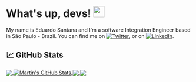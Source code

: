 # What's up, devs! <img src="https://raw.githubusercontent.com/MartinHeinz/MartinHeinz/master/wave.gif" width="30px">

My name is Eduardo Santana and I'm a software Integration Engineer based in São Paulo - Brazil. You can find me on [![Twitter][1.2]][1],  or on [![LinkedIn][3.2]][3].

## &#x1f4c8; GitHub Stats

<a href="https://github.com/eduardo3g/eduardo3g">
  <img align="center" src="https://github-readme-stats.vercel.app/api/top-langs/?username=eduardo3g&hide=java,html&title_color=ffffff&text_color=c9cacc&icon_color=2bbc8a&bg_color=1d1f21" />
</a>
<a href="https://github.com/eduardo3g/eduardo3g">
  <img align="center" src="https://github-readme-stats.vercel.app/api?username=eduardo3g&show_icons=true&line_height=27&count_private=true&title_color=ffffff&text_color=c9cacc&icon_color=2bbc8a&bg_color=1d1f21" alt="Martin's GitHub Stats" />
</a>

<a href="https://github.com/eduardo3g/ticketing">
  <img align="center" src="https://github-readme-stats.vercel.app/api/pin/?username=eduardo3g&repo=ticketing&title_color=ffffff&text_color=c9cacc&icon_color=2bbc8a&bg_color=1d1f21" />
</a>


<a href="https://github.com/eduardo3g/go-project-blueprint">
  <img align="center" src="https://github-readme-stats.vercel.app/api/pin/?username=eduardo3g&repo=twitter&title_color=ffffff&text_color=c9cacc&icon_color=2bbc8a&bg_color=1d1f21" />
</a>  

<!-- icons with padding -->

[1.1]: http://i.imgur.com/tXSoThF.png (twitter icon with padding)
[2.1]: http://i.imgur.com/0o48UoR.png (github icon with padding)

<!-- icons without padding -->

[1.2]: http://i.imgur.com/wWzX9uB.png (twitter icon without padding)
[2.2]: http://i.imgur.com/9I6NRUm.png (github icon without padding)
[3.2]: https://raw.githubusercontent.com/MartinHeinz/MartinHeinz/master/linkedin-3-16.png (LinkedIn icon without padding)


<!-- links to my social media accounts -->

[1]: https://twitter.com/scvramella/
[2]: https://github.com/eduardo3g/
[3]: https://www.linkedin.com/in/eduardo3g/
